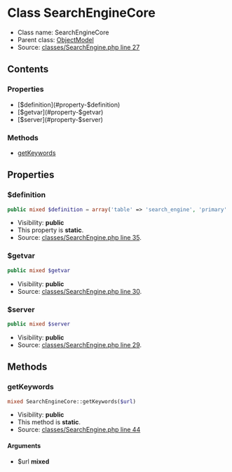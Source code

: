 Class SearchEngineCore
=====================





* Class name: SearchEngineCore
* Parent class: [ObjectModel](class.ObjectModelCore.md)
* Source: [classes/SearchEngine.php line 27](https://github.com/PrestaShop/PrestaShop/blob/1.6.0.6/classes/SearchEngine.php#L27)


Contents
--------


### Properties

* [$definition](#property-$definition)
* [$getvar](#property-$getvar)
* [$server](#property-$server)

### Methods

* [getKeywords](#method-getKeywords)




Properties
----------


### <a name="property-$definition"></a>$definition

```php
public mixed $definition = array('table' => 'search_engine', 'primary' => 'id_search_engine', 'fields' => array('server' => array('type' => self::TYPE_STRING, 'validate' => 'isUrl', 'required' => true), 'getvar' => array('type' => self::TYPE_STRING, 'validate' => 'isModuleName', 'required' => true)))
```





* Visibility: **public**
* This property is **static**.
* Source: [classes/SearchEngine.php line 35](https://github.com/PrestaShop/PrestaShop/blob/1.6.0.6/classes/SearchEngine.php#L35).


### <a name="property-$getvar"></a>$getvar

```php
public mixed $getvar
```





* Visibility: **public**
* Source: [classes/SearchEngine.php line 30](https://github.com/PrestaShop/PrestaShop/blob/1.6.0.6/classes/SearchEngine.php#L30).


### <a name="property-$server"></a>$server

```php
public mixed $server
```





* Visibility: **public**
* Source: [classes/SearchEngine.php line 29](https://github.com/PrestaShop/PrestaShop/blob/1.6.0.6/classes/SearchEngine.php#L29).


Methods
-------


### <a name="method-getKeywords"></a>getKeywords

```php
mixed SearchEngineCore::getKeywords($url)
```





* Visibility: **public**
* This method is **static**.
* Source: [classes/SearchEngine.php line 44](https://github.com/PrestaShop/PrestaShop/blob/1.6.0.6/classes/SearchEngine.php#L44)


#### Arguments
* $url **mixed**


